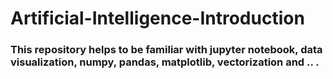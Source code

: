 # Artificial-Intelligence-Introduction

### This repository helps to be familiar with jupyter notebook, data visualization, numpy, pandas, matplotlib, vectorization and .. .
